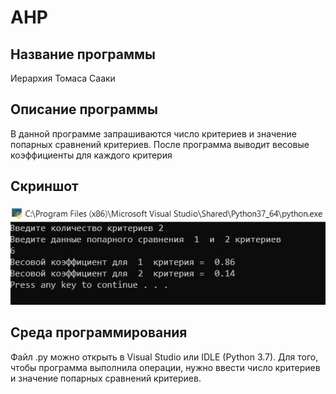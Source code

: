 # AHP
## Название программы
Иерархия Томаса Сааки
## Описание программы
В данной программе запрашиваются число критериев и значение попарных сравнений критериев. После программа выводит весовые коэффициенты для каждого критерия
## Скриншот
![Alt-текст](https://github.com/polsha196/AHP/blob/main/%D1%81%D0%BA%D1%80%D0%B8%D0%BD.jpg?raw=true)
## Среда программирования
Файл .py можно открыть в Visual Studio или IDLE (Python 3.7). Для того, чтобы программа выполнила операции, нужно ввести число критериев и значение попарных сравнений критериев.
